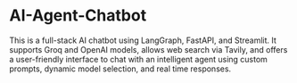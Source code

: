 # AI-Agent-Chatbot
This is a full-stack AI chatbot using LangGraph, FastAPI, and Streamlit. It supports Groq and OpenAI models, allows web search via Tavily, and offers a user-friendly interface to chat with an intelligent agent using custom prompts, dynamic model selection, and real time responses.
